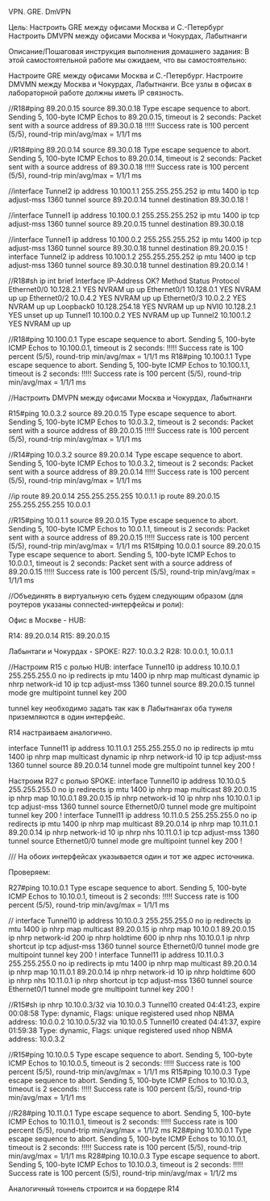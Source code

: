 VPN. GRE. DmVPN

Цель:
Настроить GRE между офисами Москва и С.-Петербург
Настроить DMVPN между офисами Москва и Чокурдах, Лабытнанги


Описание/Пошаговая инструкция выполнения домашнего задания:
В этой самостоятельной работе мы ожидаем, что вы самостоятельно:

Настроите GRE между офисами Москва и С.-Петербург.
Настроите DMVMN между Москва и Чокурдах, Лабытнанги.
Все узлы в офисах в лабораторной работе должны иметь IP связность.



//R18#ping 89.20.0.15 source 89.30.0.18
Type escape sequence to abort.
Sending 5, 100-byte ICMP Echos to 89.20.0.15, timeout is 2 seconds:
Packet sent with a source address of 89.30.0.18
!!!!!
Success rate is 100 percent (5/5), round-trip min/avg/max = 1/1/1 ms

//R18#ping 89.20.0.14 source 89.30.0.18
Type escape sequence to abort.
Sending 5, 100-byte ICMP Echos to 89.20.0.14, timeout is 2 seconds:
Packet sent with a source address of 89.30.0.18
!!!!!
Success rate is 100 percent (5/5), round-trip min/avg/max = 1/1/1 ms

//interface Tunnel2
 ip address 10.100.1.1 255.255.255.252
 ip mtu 1400
 ip tcp adjust-mss 1360
 tunnel source 89.20.0.14
 tunnel destination 89.30.0.18
!

//interface Tunnel1
 ip address 10.100.0.1 255.255.255.252
 ip mtu 1400
 ip tcp adjust-mss 1360
 tunnel source 89.20.0.15
 tunnel destination 89.30.0.18

 //interface Tunnel1
 ip address 10.100.0.2 255.255.255.252
 ip mtu 1400
 ip tcp adjust-mss 1360
 tunnel source 89.30.0.18
 tunnel destination 89.20.0.15
!
interface Tunnel2
 ip address 10.100.1.2 255.255.255.252
 ip mtu 1400
 ip tcp adjust-mss 1360
 tunnel source 89.30.0.18
 tunnel destination 89.20.0.14
!



//R18#sh ip int brief
Interface                  IP-Address      OK? Method Status                Protocol
Ethernet0/0                10.128.2.1      YES NVRAM  up                    up
Ethernet0/1                10.128.0.1      YES NVRAM  up                    up
Ethernet0/2                10.0.4.2        YES NVRAM  up                    up
Ethernet0/3                10.0.2.2        YES NVRAM  up                    up
Loopback0                  10.128.254.18   YES NVRAM  up                    up
NVI0                       10.128.2.1      YES unset  up                    up
Tunnel1                    10.100.0.2      YES NVRAM  up                    up
Tunnel2                    10.100.1.2      YES NVRAM  up                    up

//R18#ping 10.100.0.1
Type escape sequence to abort.
Sending 5, 100-byte ICMP Echos to 10.100.0.1, timeout is 2 seconds:
!!!!!
Success rate is 100 percent (5/5), round-trip min/avg/max = 1/1/1 ms
R18#ping 10.100.1.1
Type escape sequence to abort.
Sending 5, 100-byte ICMP Echos to 10.100.1.1, timeout is 2 seconds:
!!!!!
Success rate is 100 percent (5/5), round-trip min/avg/max = 1/1/1 ms


//Настроить DMVPN между офисами Москва и Чокурдах, Лабытнанги

R15#ping 10.0.3.2 source 89.20.0.15
Type escape sequence to abort.
Sending 5, 100-byte ICMP Echos to 10.0.3.2, timeout is 2 seconds:
Packet sent with a source address of 89.20.0.15
!!!!!
Success rate is 100 percent (5/5), round-trip min/avg/max = 1/1/1 ms

//R14#ping 10.0.3.2 source 89.20.0.14
Type escape sequence to abort.
Sending 5, 100-byte ICMP Echos to 10.0.3.2, timeout is 2 seconds:
Packet sent with a source address of 89.20.0.14
!!!!!
Success rate is 100 percent (5/5), round-trip min/avg/max = 1/1/1 ms

//ip route 89.20.0.14 255.255.255.255 10.0.1.1
ip route 89.20.0.15 255.255.255.255 10.0.0.1

//R15#ping 10.0.1.1 source 89.20.0.15
Type escape sequence to abort.
Sending 5, 100-byte ICMP Echos to 10.0.1.1, timeout is 2 seconds:
Packet sent with a source address of 89.20.0.15
!!!!!
Success rate is 100 percent (5/5), round-trip min/avg/max = 1/1/1 ms
R15#ping 10.0.0.1 source 89.20.0.15
Type escape sequence to abort.
Sending 5, 100-byte ICMP Echos to 10.0.0.1, timeout is 2 seconds:
Packet sent with a source address of 89.20.0.15
!!!!!
Success rate is 100 percent (5/5), round-trip min/avg/max = 1/1/1 ms


//Объединять в виртуальную сеть будем следующим образом (для роутеров указаны connected-интерфейсы и роли):

Офис в Москве - HUB:

R14: 89.20.0.14
R15: 89.20.0.15

Лабынтаги и Чокурдах - SPOKE:
R27: 10.0.3.2
R28: 10.0.0.1, 10.0.1.1

//Настроим R15 с ролью HUB:
interface Tunnel10
 ip address 10.10.0.1 255.255.255.0
 no ip redirects
 ip mtu 1400
 ip nhrp map multicast dynamic
 ip nhrp network-id 10
 ip tcp adjust-mss 1360
 tunnel source 89.20.0.15
 tunnel mode gre multipoint
 tunnel key 200

 tunnel key необходимо задать так как в Лабытнангах оба тунеля приземляются в один интерфейс.

R14 настраиваем аналогично.

interface Tunnel11
 ip address 10.11.0.1 255.255.255.0
 no ip redirects
 ip mtu 1400
 ip nhrp map multicast dynamic
 ip nhrp network-id 10
 ip tcp adjust-mss 1360
 tunnel source 89.20.0.14
 tunnel mode gre multipoint
 tunnel key 200
!

Настроим R27 с ролью SPOKE:
interface Tunnel10
 ip address 10.10.0.5 255.255.255.0
 no ip redirects
 ip mtu 1400
 ip nhrp map multicast 89.20.0.15
 ip nhrp map 10.10.0.1 89.20.0.15
 ip nhrp network-id 10
 ip nhrp nhs 10.10.0.1
 ip tcp adjust-mss 1360
 tunnel source Ethernet0/0
 tunnel mode gre multipoint
 tunnel key 200
!
interface Tunnel11
 ip address 10.11.0.5 255.255.255.0
 no ip redirects
 ip mtu 1400
 ip nhrp map multicast 89.20.0.14
 ip nhrp map 10.11.0.1 89.20.0.14
 ip nhrp network-id 10
 ip nhrp nhs 10.11.0.1
 ip tcp adjust-mss 1360
 tunnel source Ethernet0/0
 tunnel mode gre multipoint
 tunnel key 200
!

/// На обоих интерфейсах указывается один и тот же адрес источника.

Проверяем:

R27#ping 10.10.0.1
Type escape sequence to abort.
Sending 5, 100-byte ICMP Echos to 10.10.0.1, timeout is 2 seconds:
!!!!!
Success rate is 100 percent (5/5), round-trip min/avg/max = 1/1/1 ms

//
interface Tunnel10
 ip address 10.10.0.3 255.255.255.0
 no ip redirects
 ip mtu 1400
 ip nhrp map multicast 89.20.0.15
 ip nhrp map 10.10.0.1 89.20.0.15
 ip nhrp network-id 200
 ip nhrp holdtime 600
 ip nhrp nhs 10.10.0.1
 ip nhrp shortcut
 ip tcp adjust-mss 1360
 tunnel source Ethernet0/0
 tunnel mode gre multipoint
 tunnel key 200
!
interface Tunnel11
 ip address 10.11.0.3 255.255.255.0
 no ip redirects
 ip mtu 1400
 ip nhrp map multicast 89.20.0.14
 ip nhrp map 10.11.0.1 89.20.0.14
 ip nhrp network-id 10
 ip nhrp holdtime 600
 ip nhrp nhs 10.11.0.1
 ip nhrp shortcut
 ip tcp adjust-mss 1360
 tunnel source Ethernet0/1
 tunnel mode gre multipoint
 tunnel key 200
!

//R15#sh ip nhrp
10.10.0.3/32 via 10.10.0.3
   Tunnel10 created 04:41:23, expire 00:08:58
   Type: dynamic, Flags: unique registered used nhop
   NBMA address: 10.0.0.2
10.10.0.5/32 via 10.10.0.5
   Tunnel10 created 04:41:37, expire 01:59:38
   Type: dynamic, Flags: unique registered used nhop
   NBMA address: 10.0.3.2

   //R15#ping 10.10.0.5
Type escape sequence to abort.
Sending 5, 100-byte ICMP Echos to 10.10.0.5, timeout is 2 seconds:
!!!!!
Success rate is 100 percent (5/5), round-trip min/avg/max = 1/1/1 ms
R15#ping 10.10.0.3
Type escape sequence to abort.
Sending 5, 100-byte ICMP Echos to 10.10.0.3, timeout is 2 seconds:
!!!!!
Success rate is 100 percent (5/5), round-trip min/avg/max = 1/1/1 ms

//R28#ping 10.11.0.1
Type escape sequence to abort.
Sending 5, 100-byte ICMP Echos to 10.11.0.1, timeout is 2 seconds:
!!!!!
Success rate is 100 percent (5/5), round-trip min/avg/max = 1/1/2 ms
R28#ping 10.10.0.1
Type escape sequence to abort.
Sending 5, 100-byte ICMP Echos to 10.10.0.1, timeout is 2 seconds:
!!!!!
Success rate is 100 percent (5/5), round-trip min/avg/max = 1/1/1 ms
R28#ping 10.10.0.3
Type escape sequence to abort.
Sending 5, 100-byte ICMP Echos to 10.10.0.3, timeout is 2 seconds:
!!!!!
Success rate is 100 percent (5/5), round-trip min/avg/max = 1/1/2 ms

Аналогичный тоннель строится и на бордере R14
